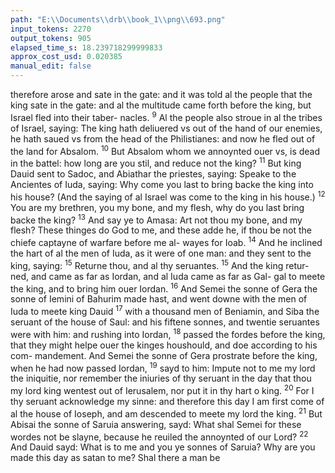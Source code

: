 ```yaml
---
path: "E:\\Documents\\drb\\book_1\\png\\693.png"
input_tokens: 2270
output_tokens: 905
elapsed_time_s: 18.239718299999833
approx_cost_usd: 0.020385
manual_edit: false
---
```

therefore arose and sate in the gate: and it was told al the
people that the king sate in the gate: and al the multitude
came forth before the king, but Israel fled into their taber-
nacles. <sup>9</sup> Al the people also stroue in al the tribes of Israel,
saying: The king hath deliuered vs out of the hand of our
enemies, he hath saued vs from the head of the Philistianes:
and now he fled out of the land for Absalom. <sup>10</sup> But Absalom
whom we annoynted ouer vs, is dead in the battel: how long
are you stil, and reduce not the king? <sup>11</sup> But king Dauid sent
to Sadoc, and Abiathar the priestes, saying: Speake to the
Ancientes of Iuda, saying: Why come you last to bring
backe the king into his house? (And the saying of al Israel
was come to the king in his house.) <sup>12</sup> You are my brethren,
you my bone, and my flesh, why do you last bring backe the
king? <sup>13</sup> And say ye to Amasa: Art not thou my bone, and
my flesh? These thinges do God to me, and these adde he, if
thou be not the chiefe captayne of warfare before me al-
wayes for Ioab. <sup>14</sup> And he inclined the hart of al the men of
Iuda, as it were of one man: and they sent to the king, saying:
<sup>15</sup> Returne thou, and al thy seruantes. <sup>15</sup> And the king retur-
ned, and came as far as Iordan, and al Iuda came as far as Gal-
gal to meete the king, and to bring him ouer Iordan. <sup>16</sup> And
Semei the sonne of Gera the sonne of Iemini of Bahurim
made hast, and went downe with the men of Iuda to meete
king Dauid <sup>17</sup> with a thousand men of Beniamin, and Siba
the seruant of the house of Saul: and his fiftene sonnes, and
twentie seruantes were with him: and rushing into Iordan,
<sup>18</sup> passed the fordes before the king, that they might helpe
ouer the kinges houshould, and doe according to his com-
mandement. And Semei the sonne of Gera prostrate before
the king, when he had now passed Iordan, <sup>19</sup> sayd to him:
Impute not to me my lord the iniquitie, nor remember the
iniuries of thy seruant in the day that thou my lord king
wentest out of Ierusalem, nor put it in thy hart o king. <sup>20</sup> For
I thy seruant acknowledge my sinne: and therefore this day
I am first come of al the house of Ioseph, and am descended
to meete my lord the king. <sup>21</sup> But Abisai the sonne of Saruia
answering, sayd: What shal Semei for these wordes not be
slayne, because he reuiled the annoynted of our Lord? <sup>22</sup> And
Dauid sayd: What is to me and you ye sonnes of Saruia? Why
are you made this day as satan to me? Shal there a man be

[^1]: :: Al the ele-
uen tribes are
called by the
name of Io-
seph, being
chiefe after
Iuda. So Semei